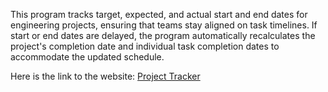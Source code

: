 This program tracks target, expected, and actual start and end dates for engineering projects, ensuring that teams stay aligned on task timelines. 
If start or end dates are delayed, the program automatically recalculates the project's completion date and individual task completion dates to accommodate the updated schedule.

Here is the link to the website: [Project Tracker](https://madiedowell.github.io/) 
